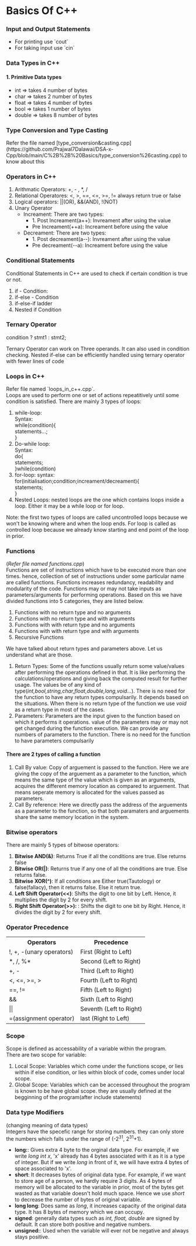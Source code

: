 <h1>Basics Of C++</h1>
<h3>Input and Output Statements</h3>
<ul>
<li>For printing use `cout`</li>
<li>For taking input use `cin`</li></ul>

<h3>Data Types in C++</h3>
<h4>1. Primitive Data types</h4>
<ul>
<li>int => takes 4 number of bytes</li>
<li>char => takes 2 number of bytes</li>
<li>float => takes 4 number of bytes</li>
<li>bool => takes 1 number of bytes</li>
<li>double => takes 8 number of bytes</li>
</ul>

<h3>Type Conversion and Type Casting</h3>
<p>Refer the file named [type_conversion&casting.cpp](https://github.com/Prajwal7Dalawai/DSA-x-Cpp/blob/main/C%2B%2B%20Basics/type_conversion%26casting.cpp) to know about this</p>

<h3>Operators in C++</h3>
<ol>
<li>Arithmatic Operators: +, - , *, /</li>
<li>Relational Operatores: <, >, ==, <=, >=, !=  always return true or false</li>
<li>Logical operators: ||(OR), &&(AND), !(NOT) </li>
<li>Unary Operator
<ul>
<li>Increament: There are two types:<ul><li>1. Post Increament(a++): Invreament after using the value</li><li>Pre Increament(++a): Increament before using the value</li></ul></li>
<li>Decreament: There are two types:<ul><li>1. Post decreament(a--): Invreament after using the value</li><li>Pre decreament(--a): Increament before using the value</li></ul></li>
</ul></li>
</ol>

<h3>Conditional Statements</h3>
Conditional Statements in C++ are used to check if certain condition is true or not.
<ol>
<li>if - Condition: </li>
<li>if-else - Condition </li>
<li>if-else-if ladder </li>
<li>Nested if Condition </li>
</ol>

<h3>Ternary Operator</h3>
condition ? stmt1 : stmt2;<br>
<p>Ternary Operator can work on Three operands. It can also used in condition checking. Nested if-else can be efficiently handled using ternary operator with fewer lines of code</p>

<h3>Loops in C++</h3>
Refer file named `loops_in_c++.cpp`.<br>
Loops are used to perform one or set of actions repeatitively until some condition is satisfied. There are mainly 3 types of loops:
<ol>
<li>while-loop:<br>
Syntax: <br>
while(condition){<br>
statements...;<br>
}</li>
<li>Do-while loop:<br>
Syntax:<br>
do{<br>
statements;<br>
}while(condition)
</li>
<li>for-loop:
syntax:<br>
for(initialisation;condition;increament/decreament){<br>
statements;<br>
}</li>
<li>Nested Loops: nested loops are the one which contains loops inside a loop. Either it may be a while loop or for loop.</li>
</ol>
<p>Note: the first two types of loops are called uncontrolled loops because we won't be knowing where and when the loop ends. For loop is called as controlled loop because we already know starting and end point of the loop in prior.</p>

<h3>Functions</h3>
(<i>Refer file named functions.cpp</i>)<br>
Functions are set of instructions which have to be executed more than one times. hence, collection of set of instructions under some particular name are called functions. Functions increases redundancy, readability and  modularity of the code. Functions may or may not take inputs as parameters/arguments for performing operations. Based on this we have divided functions into 5 categories, they are listed below.
<ol>
<li>Functions with no return type and no arguments</li>
<li>Functions with no return type and with arguments</li>
<li>Functions with with return type and no arguments</li>
<li>Functions with with return type and with arguments</li>
<li>Recursive Functions</li>
</ol>

We have talked about return types and parameters above. Let us understand what are those.
<ol>
<li>Return Types: Some of the functions usually return some value/values after performing the operations defined in that. It is like performing the calculations/operations and giving back the computed result for further usage. The values be of any kind of type(<i>int,bool,string,char,float,double,long,void...</i>). There is no need for the function to have any return types compulsarily. It depends based on the situations. When there is no return type of the function we use <i>void</i> as a return type in most of the cases.</li>
<li>Parameters: Parameters are the input given to the function based on which it performs it operations. value of the parameters may or may not get changed during the function execution. We can provide any numbers of parameters to the function. There is no need for the function to have parameters compulsarily</li>
</ol>
<h4> There are 2 types of calling a function</h4>
<ol>
<li>Call By value: Copy of arguement is passed to the function. Here we are giving the copy of the arguement as a parameter to the function, which means the same type of the value which is given as an arguments, acquires the different memory location as compared to arguement. That means seperate memory is allocated for the values passed as parameters.</li>
<li>Call By reference: Here we directly pass the address of the arguements as a parameter to the function, so that both paramaters and arguements share the same memory location in the system.</li>
</ol>

<h3>Bitwise operators</h3>
There are mainly 5 types of bitwose operators:
<ol>
<li><b>Bitwise AND(&)</b>: Returns True if all the conditions are true. Else returns false</li>
<li><b>Bitwise OR(|)</b>: Returns true if any one of all the conditions are true. Else returns false.</li>
<li><b>Bitwise XOR(^)</b>: If all conditions are Either true(Tautology) or false(fallacy), then it returns false. Else it return true.</li>
<li><b>Left Shift Operator(<<)</b>: Shifts the digit to one bit by Left. Hence, it multiplies the digit by 2 for every shift.</li>
<li><b>Right Shift Operator(>>): </b>: Shifts the digit to one bit by Right. Hence, it divides the digit by 2 for every shift.</li>
</ol>

<h3>Operator Precedence</h3>
<table>
<th>Operators</th>
<th>Precedence</th>
<tr>
<td>!, +, -(unary operators)</td>
<td>First (Right to Left)</td>
</tr>
<td>*, /, %*</td>
<td>Second (Left to Right)</td>
</tr>
<td>+, -</td>
<td>Third (Left to Right)</td>
</tr>
<td><, <=, >=, ></td>
<td>Fourth (Left to Right)</td>
</tr>
<td>==, !=</td>
<td>Fifth (Left to Right)</td>
</tr>
<td>&&</td>
<td>Sixth (Left to Right)</td>
</tr>
<td>||</td>
<td>Seventh (Left to Right)</td>
</tr>
<td>=(assignment operator)</td>
<td>last (Right to Left)</td>
</tr>
</table>

<h3>Scope</h3>
Scope is defined as accessability of a variable within the program. <br>
There are two scope for variable:
<ol>
<li>Local Scope: Variables which come under the functions scope, or lies within if else condition, or lies within block of code, comes under local scope. </li>
<li>Global Scope: Variables which can be accessed throughout the program is known to be have global scope. they are usually defined at the begginning of the program(after include statements)</li>
</ol>

<h3> Data type Modifiers </h3>
(changing meaning of data types)<br>
Integers have the specefic range for storing numbers. they can only store the numbers which falls under the range of (-2<sup>31</sup>, 2<sup>31</sup>+1).
<ul>
<li><b>long:</b>: Gives extra 4 byte to the orginal data type. For example, if we write <i>long int x</i>, 'x' already has 4 bytes associated with it as it is a type of integer. But if we write <i>long</i> in front of it, we will have extra 4 bytes of space associated to 'x'.</li>
<li><b>short</b>: It decreases  bytes of original data type. For example, if we want to store age of a person, we hardly require 3 digits. As 4 bytes of memory will be allocated to the variable in prior, most of the bytes get wasted as that variable doesn't hold much space. Hence we use <i>short</i> to decrease the number of bytes of original variable.</li>
<li><b>long long</b>: Does same as <i>long</i>, it increases capacity of the original data type. It has 8 bytes of memory which we can occupy.</li>
<li><b>signed</b>: generally data types such as <i>int, float, double</i> are signed by default. It can store both positive and negative numbers.</li>
<li><b>unsigned:</b>: Used when the variable will ever not be negative and always stays positive.</li>
